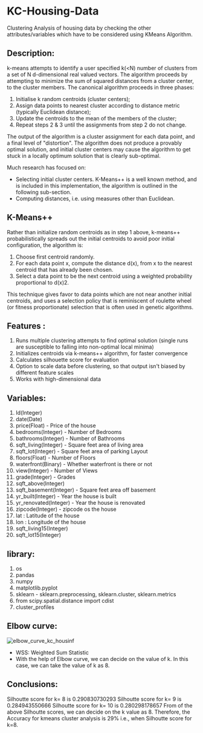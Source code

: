 # KC-Housing-Data
Clustering Analysis of housing data by checking the other attributes/variables which have to be considered using KMeans Algorithm.

## Description:
k-means attempts to identify a user specified k(<N) number of clusters from a set of N d-dimensional real valued vectors. The algorithm proceeds by attempting to minimize the sum of squared distances from a cluster center, to the cluster members. The canonical algorithm proceeds in three phases:

1) Initialise k random centroids (cluster centers);
2) Assign data points to nearest cluster according to distance metric (typically Euclidean distance);
3) Update the centroids to the mean of the members of the cluster;
4) Repeat steps 2 & 3 until the assignments from step 2 do not change.

The output of the algorithm is a cluster assignment for each data point, and a final level of "distortion". The algorithm does not produce a provably optimal solution, and initial cluster centers may cause the algorithm to get stuck in a locally optimum solution that is clearly sub-optimal.

Much research has focused on:
- Selecting initial cluster centers. K-Means++ is a well known method, and is included in this implementation, the algorithm is outlined in the following sub-section.
- Computing distances, i.e. using measures other than Euclidean.

## K-Means++
Rather than initialize random centroids as in step 1 above, k-means++ probabilistically spreads out the initial centroids to avoid poor initial configuration, the algorithm is:

1) Choose first centroid randomly.
2) For each data point x, compute the distance d(x), from x to the nearest centroid that has already been chosen.
3) Select a data point to be the next centroid using a weighted probability proportional to d(x)2.

This technique gives favor to data points which are not near another initial centroids, and uses a selection policy that is reminiscent of roulette wheel (or fitness proportionate) selection that is often used in genetic algorithms.

## Features :
1) Runs multiple clustering attempts to find optimal solution 
   (single runs are susceptible to falling into non-optimal local minima)
2) Initializes centroids via k-means++ algorithm, for faster convergence
3) Calculates silhouette score for evaluation
4) Option to scale data before clustering, so that output isn't biased by different feature scales
5) Works with high-dimensional data 

## Variables:
1)  Id(Integer)
2)  date(Date)
3)  price(Float) - Price of the house
4)  bedrooms(Integer) - Number of Bedrooms
5)  bathrooms(Integer) - Number of Bathrooms
6)  sqft_living(Integer) - Square feet area of living area
7)  sqft_lot(Integer) - Square feet area of parking Layout
8)  floors(Float) - Number of Floors
9)  waterfront(Binary) - Whether waterfront is there or not
10) view(Integer) - Number of Views
11) grade(Integer) - Grades
12) sqft_above(Integer)
13) sqft_basement(Integer) - Square feet area off basement
14) yr_built(Integer) - Year the house is built
15) yr_renovated(Integer) - Year the house is renovated
16) zipcode(Integer) - zipcode os the house
17) lat : Latitude of the house
18) lon : Longitude of the house
19) sqft_living15(Integer)
20) sqft_lot15(Integer)

## library:
1) os
2) pandas
3) numpy
4) matplotlib.pyplot
5) sklearn - sklearn.preprocessing, sklearn.cluster, sklearn.metrics
6) from scipy.spatial.distance import cdist
7) cluster_profiles

## Elbow curve:
![elbow_curve_kc_housinf](https://user-images.githubusercontent.com/44108439/50799621-c8215200-1302-11e9-8f7e-ed70beb19d02.png)
- WSS: Weighted Sum Statistic
- With the help of Elbow curve, we can decide on the value of k. In this case, we can take the value of k as 8.
## Conclusions: 
Silhoutte score for k= 8 is 0.290830730293
Silhoutte score for k= 9 is 0.284943550666
Silhoutte score for k= 10 is 0.280298178657
From of the above Silhoutte scores, we can decide on the k value as 8. 
Therefore, the Accuracy for kmeans cluster analysis is 29% i.e., when Silhoutte score for k=8.
